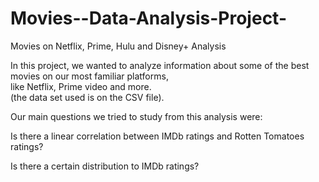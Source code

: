 # Movies--Data-Analysis-Project-
Movies on Netflix, Prime, Hulu and Disney+ Analysis <br>

In this project, we wanted to analyze information about some of the best movies on our most familiar platforms, <br>
like Netflix, Prime video and more. <br> (the data set used is on the CSV file). <br>

Our main questions we tried to study from this analysis were: <br>

Is there a linear correlation between IMDb ratings and Rotten Tomatoes ratings? <br>

Is there a certain distribution to IMDb ratings?
